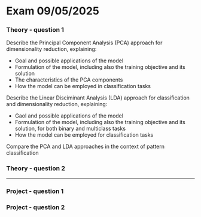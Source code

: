 # Exam 09/05/2025

### Theory - question 1 

Describe the Principal Component Analysis (PCA) approach for dimensionality reduction, explaining:
- Goal and possible applications of the model
- Formulation of the model, including also the training objective and its solution
- The characteristics of the PCA components 
- How the model can be employed in classification tasks

Describe the Linear Disciminant Analysis (LDA) approach for classification and dimensionality reduction, explaining:
- Gaol and possible applications of the model
- Formulation of the model, including also the training objective and its solution, for both binary and multiclass tasks
- How the model can be employed for classification tasks 

Compare the PCA and LDA approaches in the context of pattern classification


### Theory - question 2 
---

### Project - question 1
### Project - question 2 
